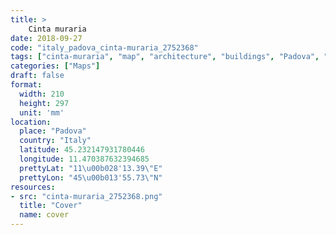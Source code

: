 ```yaml
---
title: > 
    Cinta muraria
date: 2018-09-27
code: "italy_padova_cinta-muraria_2752368"
tags: ["cinta-muraria", "map", "architecture", "buildings", "Padova", "Italy"]
categories: ["Maps"]
draft: false
format:
  width: 210
  height: 297
  unit: 'mm'
location:
  place: "Padova"
  country: "Italy"
  latitude: 45.232147931780446
  longitude: 11.470387632394685
  prettyLat: "11\u00b028'13.39\"E"
  prettyLon: "45\u00b013'55.73\"N"
resources:
- src: "cinta-muraria_2752368.png"
  title: "Cover"
  name: cover
---
```

